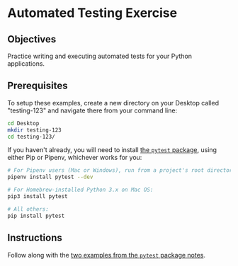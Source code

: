 # Automated Testing Exercise

## Objectives

Practice writing and executing automated tests for your Python applications.

## Prerequisites

To setup these examples, create a new directory on your Desktop called "testing-123" and navigate there from your command line:

```sh
cd Desktop
mkdir testing-123
cd testing-123/
```

If you haven't already, you will need to install [the `pytest` package](/notes/programming-languages/python/packages/pytest.md), using either Pip or Pipenv, whichever works for you:

```sh
# For Pipenv users (Mac or Windows), run from a project's root directory:
pipenv install pytest --dev

# For Homebrew-installed Python 3.x on Mac OS:
pip3 install pytest

# All others:
pip install pytest
```

## Instructions

Follow along with the [two examples from the `pytest` package notes](/notes/programming-languages/python/packages/pytest.md#usage).
